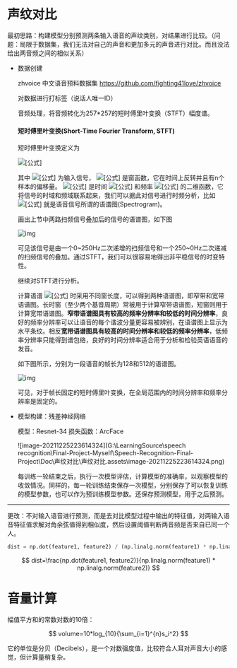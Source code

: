 # 声纹对比

最初思路：构建模型分别预测两条输入语音的声纹类别，对结果进行比较。（问题：局限于数据集，我们无法对自己的声音和更加多元的声音进行对比。而且没法给出两音频之间的相似关系）

- 数据创建

  zhvoice 中文语音预料数据集 https://github.com/fighting41love/zhvoice

  对数据进行打标签（说话人唯一ID）

  音频处理，将音频转化为257*257的短时傅里叶变换（STFT）幅度谱。

  #### 短时傅里叶变换(Short-Time Fourier Transform, STFT)

  短时傅里叶变换定义为

  ![[公式]](https://www.zhihu.com/equation?tex=X%28n%2C%5Comega%29%3D%5Csum_%7Bm%3D-%5Cinfty%7D%5E%5Cinfty+x%28m%29w%28n-m%29e%5E%7B-j%5Comega+m%7D)

  其中 ![[公式]](https://www.zhihu.com/equation?tex=x%28m%29) 为输入信号， ![[公式]](https://www.zhihu.com/equation?tex=w%28m%29) 是窗函数，它在时间上反转并且有n个样本的偏移量。 ![[公式]](https://www.zhihu.com/equation?tex=X%28n%2C%5Comega%29) 是时间 ![[公式]](https://www.zhihu.com/equation?tex=n) 和频率 ![[公式]](https://www.zhihu.com/equation?tex=%5Comega) 的二维函数，它将信号的时域和频域联系起来，我们可以据此对信号进行时频分析，比如 ![[公式]](https://www.zhihu.com/equation?tex=S%28n%2C%5Comega%29%3D%7CX%28n%2C%5Comega%29%7C%5E2) 就是语音信号所谓的语谱图(Spectrogram)。

  画出上节中两路扫频信号叠加后的信号的语谱图，如下图

  ![img](https://pic3.zhimg.com/80/v2-970154dfa4dc6baa8fe2fbd3a6a90096_1440w.jpg)

  可见该信号是由一个0~250Hz二次递增的扫频信号和一个250~0Hz二次递减的扫频信号的叠加。通过STFT，我们可以很容易地得出非平稳信号的时变特性。

  继续对STFT进行分析。

  计算语谱 ![[公式]](https://www.zhihu.com/equation?tex=S%28n%2C%5Comega%29) 时采用不同窗长度，可以得到两种语谱图，即窄带和宽带语谱图。长时窗（至少两个基音周期）常被用于计算窄带语谱图，短窗则用于计算宽带语谱图。**窄带语谱图具有较高的频率分辨率和较低的时间分辨率**，良好的频率分辨率可以让语音的每个谐波分量更容易被辨别，在语谱图上显示为水平条纹。相反**宽带语谱图具有较高的时间分辨率和较低的频率分辨率**，低频率分辨率只能得到谱包络，良好的时间分辨率适合用于分析和检验英语语音的发音。

  如下图所示，分别为一段语音的帧长为128和512的语谱图。

  ![img](https://pic2.zhimg.com/80/v2-87181aac7ea3db14b722e10f88a3ca91_1440w.jpg)

  可见，对于帧长固定的短时傅里叶变换，在全局范围内的时间分辨率和频率分辨率是固定的。

- 模型构建：残差神经网络

  模型：Resnet-34  损失函数：ArcFace

  ![image-20211225223614324](G:\LearningSource\speech recognition\Final-Project-Myself\Speech-Recognition-Final-Project\Doc\声纹对比\声纹对比.assets\image-20211225223614324.png)

  每训练一轮结束之后，执行一次模型评估，计算模型的准确率，以观察模型的收敛情况。同样的，每一轮训练结束保存一次模型，分别保存了可以恢复训练的模型参数，也可以作为预训练模型参数。还保存预测模型，用于之后预测。

  

------

更改：不对输入语音进行预测，而是去对比模型过程中输出的特征值，对两输入语音特征值求解对角余弦值得到相似度，然后设置阈值判断两音频是否来自已同一个人。

```python
dist = np.dot(feature1, feature2) / (np.linalg.norm(feature1) * np.linalg.norm(feature2))
```






$$
dist=\frac{np.dot(feature1, feature2)}{np.linalg.norm(feature1) * np.linalg.norm(feature2)}
$$








# 音量计算

幅值平方和的常数对数的10倍：




$$
volume=10*log_{10}{\sum_{i=1}^{n}s_i^2}
$$




它的单位是分贝（Decibels），是一个对数强度值，比较符合人耳对声音大小的感觉，但计算量稍复杂。







